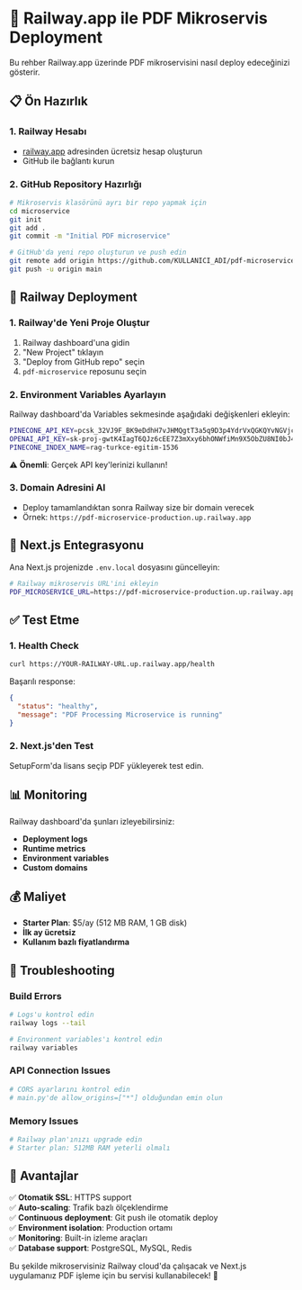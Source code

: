 # 🚀 Railway.app ile PDF Mikroservis Deployment

Bu rehber Railway.app üzerinde PDF mikroservisini nasıl deploy edeceğinizi gösterir.

## 📋 Ön Hazırlık

### 1. Railway Hesabı
- [railway.app](https://railway.app) adresinden ücretsiz hesap oluşturun
- GitHub ile bağlantı kurun

### 2. GitHub Repository Hazırlığı
```bash
# Mikroservis klasörünü ayrı bir repo yapmak için
cd microservice
git init
git add .
git commit -m "Initial PDF microservice"

# GitHub'da yeni repo oluşturun ve push edin
git remote add origin https://github.com/KULLANICI_ADI/pdf-microservice.git
git push -u origin main
```

## 🚀 Railway Deployment

### 1. Railway'de Yeni Proje Oluştur
1. Railway dashboard'una gidin
2. "New Project" tıklayın
3. "Deploy from GitHub repo" seçin
4. `pdf-microservice` reposunu seçin

### 2. Environment Variables Ayarlayın
Railway dashboard'da Variables sekmesinde aşağıdaki değişkenleri ekleyin:

```bash
PINECONE_API_KEY=pcsk_32VJ9F_BK9eDdhH7vJHMQgtT3a5q9D3p4YdrVxQGKQYvNGVjc5rw886piHQ91hgcek5RHm
OPENAI_API_KEY=sk-proj-gwtK4IagT6QJz6cEE7Z3mXxy6bhONWfiMn9X5ObZU8NI0bJ4dcWr2RMEZMlgJBvshSAh81nWXN
PINECONE_INDEX_NAME=rag-turkce-egitim-1536
```

⚠️ **Önemli**: Gerçek API key'lerinizi kullanın!

### 3. Domain Adresini Al
- Deploy tamamlandıktan sonra Railway size bir domain verecek
- Örnek: `https://pdf-microservice-production.up.railway.app`

## 🔧 Next.js Entegrasyonu

Ana Next.js projenizde `.env.local` dosyasını güncelleyin:

```bash
# Railway mikroservis URL'ini ekleyin
PDF_MICROSERVICE_URL=https://pdf-microservice-production.up.railway.app
```

## ✅ Test Etme

### 1. Health Check
```bash
curl https://YOUR-RAILWAY-URL.up.railway.app/health
```

Başarılı response:
```json
{
  "status": "healthy", 
  "message": "PDF Processing Microservice is running"
}
```

### 2. Next.js'den Test
SetupForm'da lisans seçip PDF yükleyerek test edin.

## 📊 Monitoring

Railway dashboard'da şunları izleyebilirsiniz:
- **Deployment logs**
- **Runtime metrics**
- **Environment variables**
- **Custom domains**

## 💰 Maliyet

- **Starter Plan**: $5/ay (512 MB RAM, 1 GB disk)
- **İlk ay ücretsiz**
- **Kullanım bazlı fiyatlandırma**

## 🐛 Troubleshooting

### Build Errors
```bash
# Logs'u kontrol edin
railway logs --tail

# Environment variables'ı kontrol edin
railway variables
```

### API Connection Issues
```bash
# CORS ayarlarını kontrol edin
# main.py'de allow_origins=["*"] olduğundan emin olun
```

### Memory Issues
```bash
# Railway plan'ınızı upgrade edin
# Starter plan: 512MB RAM yeterli olmalı
```

## 🚀 Avantajlar

✅ **Otomatik SSL**: HTTPS support  
✅ **Auto-scaling**: Trafik bazlı ölçeklendirme  
✅ **Continuous deployment**: Git push ile otomatik deploy  
✅ **Environment isolation**: Production ortamı  
✅ **Monitoring**: Built-in izleme araçları  
✅ **Database support**: PostgreSQL, MySQL, Redis  

Bu şekilde mikroservisiniz Railway cloud'da çalışacak ve Next.js uygulamanız PDF işleme için bu servisi kullanabilecek! 🎉 